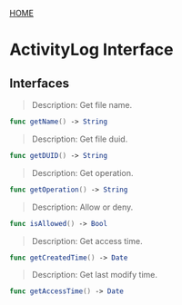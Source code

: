 [HOME](Home.md)
# ActivityLog Interface #


## Interfaces ##
>Description: 	Get file name.
>
```Swift
func getName() -> String
```
>Description: 	Get file duid.
>
```Swift
func getDUID() -> String
```
>Description: 	Get operation.
>
```Swift
func getOperation() -> String
```
>Description: 	Allow or deny.
>
```Swift
func isAllowed() -> Bool
```
>Description: 	Get access time.
>
```Swift
func getCreatedTime() -> Date
```
>Description: 	Get last modify time.
>
```Swift
func getAccessTime() -> Date
```




